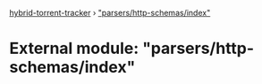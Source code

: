 [hybrid-torrent-tracker](../README.md) › ["parsers/http-schemas/index"](_parsers_http_schemas_index_.md)

# External module: "parsers/http-schemas/index"


